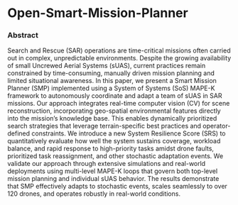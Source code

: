 # Open-Smart-Mission-Planner

### Abstract 

Search and Rescue (SAR) operations are time-critical missions often carried out in complex, unpredictable environments. Despite the growing availability of small Uncrewed Aerial Systems (sUAS), current practices remain constrained by time-consuming, manually driven mission planning and limited situational awareness. In this paper, we present a Smart Mission Planner (SMP) implemented using a System of Systems (SoS) MAPE-K framework to autonomously coordinate and adapt a team of sUAS in SAR missions. Our approach integrates real-time computer vision (CV) for scene reconstruction, incorporating geo-spatial environmental features directly into the mission’s knowledge base. This enables dynamically prioritized search strategies that leverage terrain-specific best practices and operator-defined constraints. We introduce a new System Resilience Score (SRS) to quantitatively evaluate how well the system sustains coverage, workload balance, and rapid response to high-priority tasks amidst drone faults, prioritized task reassignment, and other stochastic adaptation events. We validate our approach through extensive simulations and real-world deployments using multi-level MAPE-K loops that govern both top-level mission planning and individual sUAS behavior. The results demonstrate that SMP effectively adapts to stochastic events, scales seamlessly to over 120 drones, and operates robustly in real-world conditions. 
